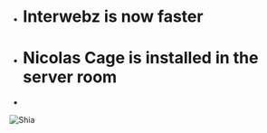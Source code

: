 * # Interwebz is now faster
* # Nicolas Cage is installed in the server room
*   
    
![Shia](https://media.giphy.com/media/104ueR8J1OPM2s/giphy.gif)
